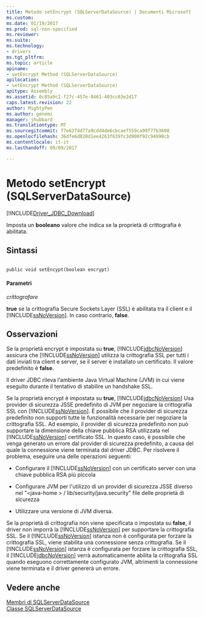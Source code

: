 ```yaml
---
title: Metodo setEncrypt (SQLServerDataSource) | Documenti Microsoft
ms.custom: 
ms.date: 01/19/2017
ms.prod: sql-non-specified
ms.reviewer: 
ms.suite: 
ms.technology:
- drivers
ms.tgt_pltfrm: 
ms.topic: article
apiname:
- setEncrypt Method (SQLServerDataSource)
apilocation:
- setEncrypt Method (SQLServerDataSource)
apitype: Assembly
ms.assetid: 0c85a9c1-f27c-457e-8461-403cc03e2d17
caps.latest.revision: 22
author: MightyPen
ms.author: genemi
manager: jhubbard
ms.translationtype: MT
ms.sourcegitcommit: f7e6274d77a9cdd4de6cbcaef559ca99f77b3608
ms.openlocfilehash: 36dfe6d820d1ee4263f639fc3d900f92c94998cb
ms.contentlocale: it-it
ms.lasthandoff: 09/09/2017

---
```

# <a name="setencrypt-method-sqlserverdatasource"></a>Metodo setEncrypt (SQLServerDataSource)
[!INCLUDE[Driver_JDBC_Download](../../../includes/driver_jdbc_download.md)]

  Imposta un **booleano** valore che indica se la proprietà di crittografia è abilitata.  
  
## <a name="syntax"></a>Sintassi  
  
```  
  
public void setEncypt(boolean encrypt)  
```  
  
#### <a name="parameters"></a>Parametri  
 *crittografare*  
  
 **true** se la crittografia Secure Sockets Layer (SSL) è abilitata tra il client e il [!INCLUDE[ssNoVersion](../../../includes/ssnoversion_md.md)]. In caso contrario, **false**.  
  
## <a name="remarks"></a>Osservazioni  
 Se la proprietà encrypt è impostata su **true**, [!INCLUDE[jdbcNoVersion](../../../includes/jdbcnoversion_md.md)] assicura che [!INCLUDE[ssNoVersion](../../../includes/ssnoversion_md.md)] utilizza la crittografia SSL per tutti i dati inviati tra client e server, se il server è installato un certificato. Il valore predefinito è **false**.  
  
 Il driver JDBC rileva l'ambiente Java Virtual Machine (JVM) in cui viene eseguito durante il tentativo di stabilire un handshake SSL.  
  
 Se la proprietà encrypt è impostata su **true**, [!INCLUDE[jdbcNoVersion](../../../includes/jdbcnoversion_md.md)] Usa provider di sicurezza JSSE predefinito di JVM per negoziare la crittografia SSL con [!INCLUDE[ssNoVersion](../../../includes/ssnoversion_md.md)]. È possibile che il provider di sicurezza predefinito non supporti tutte le funzionalità necessarie per negoziare la crittografia SSL. Ad esempio, il provider di sicurezza predefinito non può supportare la dimensione della chiave pubblica RSA utilizzata nel [!INCLUDE[ssNoVersion](../../../includes/ssnoversion_md.md)] certificato SSL. In questo caso, è possibile che venga generato un errore dal provider di sicurezza predefinito, a causa del quale la connessione viene terminata dal driver JDBC. Per risolvere il problema, eseguire una delle operazioni seguenti:  
  
-   Configurare il [!INCLUDE[ssNoVersion](../../../includes/ssnoversion_md.md)] con un certificato server con una chiave pubblica RSA più piccola  
  
-   Configurare JVM per l'utilizzo di un provider di sicurezza JSSE diverso nel "\<java-home > / lib/security/java.security" file delle proprietà di sicurezza  
  
-   Utilizzare una versione di JVM diversa.  
  
 Se la proprietà di crittografia non viene specificata o impostata su **false**, il driver non imporrà la [!INCLUDE[ssNoVersion](../../../includes/ssnoversion_md.md)] per supportare la crittografia SSL. Se il [!INCLUDE[ssNoVersion](../../../includes/ssnoversion_md.md)] istanza non è configurata per forzare la crittografia SSL, viene stabilita una connessione senza crittografia. Se il [!INCLUDE[ssNoVersion](../../../includes/ssnoversion_md.md)] istanza è configurata per forzare la crittografia SSL, il [!INCLUDE[jdbcNoVersion](../../../includes/jdbcnoversion_md.md)] verrà automaticamente abilita la crittografia SSL quando eseguono correttamente configurato JVM, altrimenti la connessione viene terminata e il driver genererà un errore.  
  
## <a name="see-also"></a>Vedere anche  
 [Membri di SQLServerDataSource](../../../connect/jdbc/reference/sqlserverdatasource-members.md)   
 [Classe SQLServerDataSource](../../../connect/jdbc/reference/sqlserverdatasource-class.md)  
  
  
